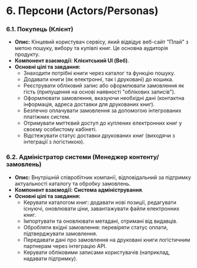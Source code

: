 # 6. Персони (Actors/Personas)

### 6.1. Покупець (Клієнт)

* **Опис:** Кінцевий користувач сервісу, який відвідує веб-сайт "Плай" з метою пошуку, вибору та купівлі книг. Це основна аудиторія продукту.
* **Компонент взаємодії:** **Клієнтський UI (Веб)**.
* **Основні цілі та завдання:**
    * Знаходити потрібні книги через каталог та функцію пошуку.
    * Додавати книги (як електронні, так і друковані) до кошика.
    * Реєструвати обліковий запис або оформлювати замовлення як гість (припущення на основі наявності "облікових записів").
    * Оформлювати замовлення, вказуючи необхідні дані (контактна інформація, адреса доставки для друкованих книг).
    * Безпечно оплачувати замовлення за допомогою інтегрованих платіжних систем.
    * Отримувати миттєвий доступ до куплених електронних книг у своєму особистому кабінеті.
    * Відстежувати статус доставки друкованих книг (виходячи з інтеграції з логістикою).


### 6.2. Адміністратор системи (Менеджер контенту/замовлень)

* **Опис:** Внутрішній співробітник компанії, відповідальний за підтримку актуальності каталогу та обробку замовлень.
* **Компонент взаємодії:** **Система адміністрування**.
* **Основні цілі та завдання:**
    * Керувати каталогом книг: додавати нові позиції, редагувати існуючі, оновлювати ціни, завантажувати файли електронних книг.
    * Імпортувати та оновлювати метадані, отримані від видавців.
    * Обробляти вхідні замовлення: перевіряти статус оплати, підтверджувати замовлення.
    * Передавати дані про замовлення на друковані книги логістичним партнерам через інтеграцію API.
    * Керувати обліковими записами користувачів (наприклад, надавати підтримку).



